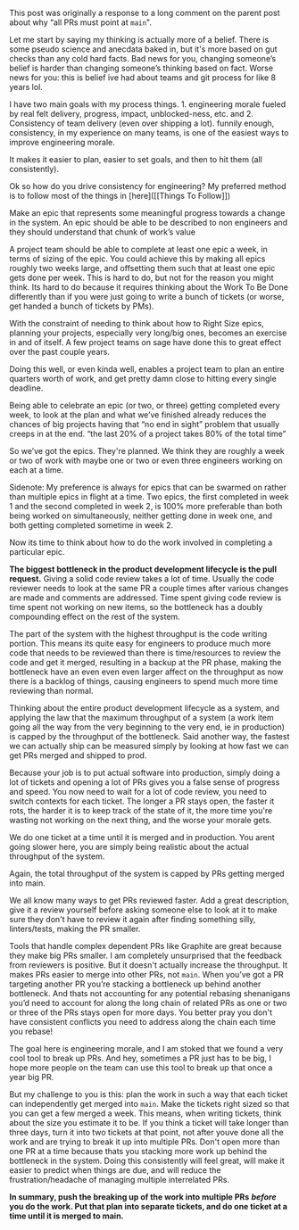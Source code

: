 This post was originally a response to a long comment on the parent post about why “all PRs must point at `main`".

Let me start by saying my thinking is actually more of a belief. There is some pseudo science and anecdata baked in, but it's more based on gut checks than any cold hard facts. Bad news for you, changing someone’s belief is harder than changing someone’s thinking based on fact. Worse news for you: this is belief ive had about teams and git process for like 8 years lol.

I have two main goals with my process things. 1. engineering morale fueled by real felt delivery, progress, impact, unblocked-ness, etc. and 2. Consistency of team delivery (even over shipping a lot). funnily enough, consistency, in my experience on many teams, is one of the easiest ways to improve engineering morale.

It makes it easier to plan, easier to set goals, and then to hit them (all consistently).

Ok so how do you drive consistency for engineering? My preferred method is to follow most of the things in [here]([[Things To Follow]])

Make an epic that represents some meaningful progress towards a change in the system. An epic should be able to be described to non engineers and they should understand that chunk of work’s value

A project team should be able to complete at least one epic a week, in terms of sizing of the epic. You could achieve this by making all epics roughly two weeks large, and offsetting them such that at least one epic gets done per week. This is hard to do, but not for the reason you might think. Its hard to do because it requires thinking about the Work To Be Done differently than if you were just going to write a bunch of tickets (or worse, get handed a bunch of tickets by PMs).

With the constraint of needing to think about how to Right Size epics, planning your projects, especially very long/big ones, becomes an exercise in and of itself. A few project teams on sage have done this to great effect over the past couple years.

Doing this well, or even kinda well, enables a project team to plan an entire quarters worth of work, and get pretty damn close to hitting every single deadline.

Being able to celebrate an epic (or two, or three) getting completed every week, to look at the plan and what we’ve finished already reduces the chances of big projects having that “no end in sight” problem that usually creeps in at the end. “the last 20% of a project takes 80% of the total time”

So we’ve got the epics. They're planned. We think they are roughly a week or two of work with maybe one or two or even three engineers working on each at a time.

Sidenote: My preference is always for epics that can be swarmed on rather than multiple epics in flight at a time. Two epics, the first completed in week 1 and the second completed in week 2, is 100% more preferable than both being worked on simultaneously, neither getting done in week one, and both getting completed sometime in week 2.

Now its time to think about how to do the work involved in completing a particular epic.

**The biggest bottleneck in the product development lifecycle is the pull request.** Giving a solid code review takes a lot of time. Usually the code reviewer needs to look at the same PR a couple times after various changes are made and comments are addressed. Time spent giving code review is time spent not working on new items, so the bottleneck has a doubly compounding effect on the rest of the system.

The part of the system with the highest throughput is the code writing portion. This means its quite easy for engineers to produce much more code that needs to be reviewed than there is time/resources to review the code and get it merged, resulting in a backup at the PR phase, making the bottleneck have an even even even larger affect on the throughput as now there is a backlog of things, causing engineers to spend much more time reviewing than normal.

Thinking about the entire product development lifecycle as a system, and applying the law that the maximum throughput of a system (a work item going all the way from the very beginning to the very end, ie in production) is capped by the throughput of the bottleneck. Said another way, the fastest we can actually ship can be measured simply by looking at how fast we can get PRs merged and shipped to prod.

Because your job is to put actual software into production, simply doing a lot of tickets and opening a lot of PRs gives you a false sense of progress and speed. You now need to wait for a lot of code review, you need to switch contexts for each ticket. The longer a PR stays open, the faster it rots, the harder it is to keep track of the state of it, the more time you're wasting not working on the next thing, and the worse your morale gets.

We do one ticket at a time until it is merged and in production. You arent going slower here, you are simply being realistic about the actual throughput of the system.

Again, the total throughput of the system is capped by PRs getting merged into main.

We all know many ways to get PRs reviewed faster. Add a great description, give it a review yourself before asking someone else to look at it to make sure they don't have to review it again after finding something silly, linters/tests, making the PR smaller.

Tools that handle complex dependent PRs like Graphite are great because they make big PRs smaller. I am completely unsurprised that the feedback from reviewers is positive. But it doesn't actually increase the throughput. It makes PRs easier to merge into other PRs, not `main`. When you’ve got a PR targeting another PR you’re stacking a bottleneck up behind another bottleneck. And thats not accounting for any potential rebasing shenanigans you’d need to account for along the long chain of related PRs as one or two or three of the PRs stays open for more days. You better pray you don't have consistent conflicts you need to address along the chain each time you rebase!

The goal here is engineering morale, and I am stoked that we found a very cool tool to break up PRs. And hey, sometimes a PR just has to be big, I hope more people on the team can use this tool to break up that once a year big PR.

But my challenge to you is this: plan the work in such a way that each ticket can independently get merged into `main`. Make the tickets right sized so that you can get a few merged a week. This means, when writing tickets, think about the size you estimate it to be. If you think a ticket will take longer than three days, turn it into two tickets at that point, not after youve done all the work and are trying to break it up into multiple PRs. Don't open more than one PR at a time because thats you stacking more work up behind the bottleneck in the system. Doing this consistently will feel great, will make it easier to predict when things are due, and will reduce the frustration/headache of managing multiple interrelated PRs.

**In summary, push the breaking up of the work into multiple PRs** _**before**_ **you do the work. Put that plan into separate tickets, and do one ticket at a time until it is merged to main.**

